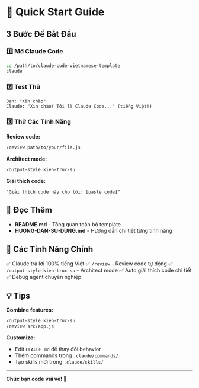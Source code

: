 # 🚀 Quick Start Guide

## 3 Bước Để Bắt Đầu

### 1️⃣ Mở Claude Code
```bash
cd /path/to/claude-code-vietnamese-template
claude
```

### 2️⃣ Test Thử
```
Bạn: "Xin chào"
Claude: "Xin chào! Tôi là Claude Code..." (tiếng Việt!)
```

### 3️⃣ Thử Các Tính Năng

**Review code:**
```bash
/review path/to/your/file.js
```

**Architect mode:**
```bash
/output-style kien-truc-su
```

**Giải thích code:**
```
"Giải thích code này cho tôi: [paste code]"
```

## 📖 Đọc Thêm

- **README.md** - Tổng quan toàn bộ template
- **HUONG-DAN-SU-DUNG.md** - Hướng dẫn chi tiết từng tính năng

## 🎯 Các Tính Năng Chính

✅ Claude trả lời 100% tiếng Việt
✅ `/review` - Review code tự động
✅ `/output-style kien-truc-su` - Architect mode
✅ Auto giải thích code chi tiết
✅ Debug agent chuyên nghiệp

## 💡 Tips

**Combine features:**
```bash
/output-style kien-truc-su
/review src/app.js
```

**Customize:**
- Edit `CLAUDE.md` để thay đổi behavior
- Thêm commands trong `.claude/commands/`
- Tạo skills mới trong `.claude/skills/`

---

**Chúc bạn code vui vẻ! 🎉**
